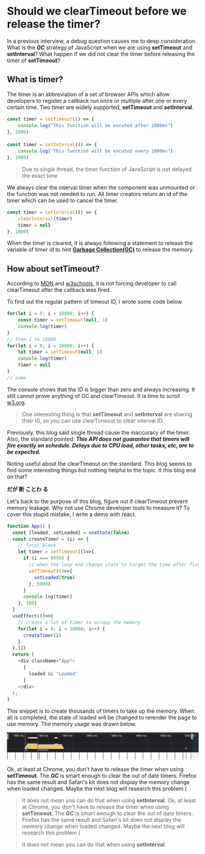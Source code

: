 # Should we clearTimeout before we release the timer?

In a previous interview, a debug question causes me to deep consideration. What is the **_GC_** strategy of JavaScript when we are using **setTimeout** and **setInterval**? What happen if we did not clear the timer before releasing the timer of **setTimeout**?

## What is timer?

The timer is an abbreviation of a set of browser APIs which allow developers to register a callback run once or multiple after one or every certain time. Two timer are widely supported, **setTimeout** and **setInterval**.

```JavaScript
const timer = setTimeout(() => {
    console.log("This function will be excuted after 1000ms")
}, 1000)

const timer = setInterval(() => {
    console.log("This function will be excuted every 1000ms")
}, 1000)
```

> Due to single thread, the timer function of JavaScript is not delayed the exact time

We always clear the interval timer when the component was unmounted or the function was not needed to run. All timer creators return an id of the timer which can be used to cancel the timer.

```JavaScript
const timer = setInterval(() => {
    clearInterval(timer)
    timer = null
}, 1000)
```

When the timer is cleared, it is always following a statement to release the variable of timer id to hint [**Garbage Collection(GC)**](https://developer.mozilla.org/en-US/docs/Web/JavaScript/Memory_Management) to release the memory.

## How about setTimeout?

According to [MDN](https://developer.mozilla.org/en-US/docs/Web/API/setTimeout) and [w3schools](https://www.w3schools.com/jsref/met_win_settimeout.asp), it is not forcing developer to call clearTimeout after the callback was fired.

To find out the regular pattern of timeout ID, I wrote some code below.

```JavaScript
for(let i = 0; i < 10000; i++) {
    const timer = setTimeout(null, 1)
    console.log(timer)
}
// from 1 to 10000
for(let i = 0; i < 10000; i++) {
    let timer = setTimeout(null, 1)
    console.log(timer)
    timer = null
}
// same
```

The console shows that the ID is bigger than zero and always increasing. It still cannot prove anything of GC and clearTimeout. It is time to scroll [w3.org](w3.org).

> One interesting thing is that **setTimeout** and **setInterval** are sharing their ID, so you can use clearTimeout to clear interval ID.

Previously, this blog said single thread cause the inaccuracy of the timer. Also, the standard pointed: **_This API does not guarantee that timers will fire exactly on schedule. Delays due to CPU load, other tasks, etc, are to be expected._**

Noting useful about the clearTimeout on the standard. This blog seems to find some interesting things but nothing helpful to the topic. It this blog end on that?

**だが 断 ことわ る**

Let's back to the purpose of this blog, figure out if clearTimeout prevent memory leakage. Why not use Chrome developer tools to measure it? To cover this stupid mistake, I write a demo with react.

```JavaScript
function App() {
  const [loaded, setLoaded] = useState(false)
  const createTimer = (i) => {
    // local block
    let timer = setTimeout(()=>{
      if (i === 9999) {
        // when the loop end change state to target the time after five second
        setTimeout(()=>{
          setLoaded(true)
        }, 5000)
      }
      console.log(timer)
    }, 100)
  }
  useEffect(()=>{
    // create a lot of timer to occupy the memory
    for(let i = 0; i < 10000; i++) {
      createTimer(i)
    }
  },[])
  return (
    <div className="App">
      {
        loaded && "Loaded"
      }
    </div>
  );
}
```

This snippet is to create thousands of timers to take up the memory. When all is completed, the state of loaded will be changed to rerender the page to use memory. The memory usage was drawn below.

![memory](https://github.com/SuicaDavid/BlogDraft/blob/master/BOM/Timer/memory.jpeg?raw=true)

Ok, at least at Chrome, you don't have to release the timer when using **setTimeout**. The **_GC_** is smart enough to clear the out of date timers. Firefox has the same result and Safari's kit does not display the memory change when loaded changed. Maybe the next blog will research this problem (

> It does not mean you can do that when using **setInterval**.
> Ok, at least at Chrome, you don't have to release the timer when using **setTimeout**. The **_GC_** is smart enough to clear the out of date timers. Firefox has the same result and Safari's kit does not display the memory change when loaded changed. Maybe the next blog will research this problem (

> It does not mean you can do that when using **setInterval**.
